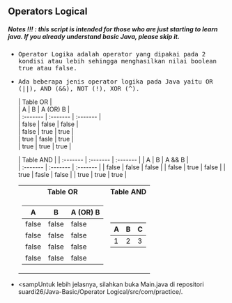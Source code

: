 ## Operators Logical
##### Notes !!! : this script is intended for those who are just starting to learn java. If you already understand basic Java, please skip it.

- <samp>Operator Logika adalah operator yang dipakai pada 2 kondisi atau lebih sehingga menghasilkan nilai boolean true atau false.</samp>

- <samp>Ada beberapa jenis operator logika pada Java yaitu OR (||), AND (&&), NOT (!), XOR (^).</samp>
   
  |           Table OR             |      
  |    A     |    B     | A (OR) B |           
  | :------- | :------- | :------- |      
  | false    | false    | false    |     
  | false    | true     | true     |      
  | true     | fasle    | true     |      
  | true     | true     | true     |      
        
  |           Table AND            |
  | :------- | :------- | :------- |
  |    A     |    B     |  A && B  |      
  | :------- | :------- | :------- |
  | false    | false    | false    |
  | false    | true     | false    |
  | true     | fasle    | false    |
  | true     | true     | true     |
            

   <table>
   <tr>
   <th>Table OR</th>
   <th>Table AND</th>
   </tr>
   <tr>

   <td>

   | A | B | A (OR) B |
   |--|--|--|
   | false | false | false |
   | false | false | false |
   | false | false | false |
   | false | false | false |
   </td><td>

   | A | B | C |
   |--|--|--|
   | 1 | 2 | 3 |

   </td></tr> </table>
        
- <sampUntuk lebih jelasnya, silahkan buka Main.java di repositori suardi26/Java-Basic/Operator Logical/src/com/practice/.</samp>
